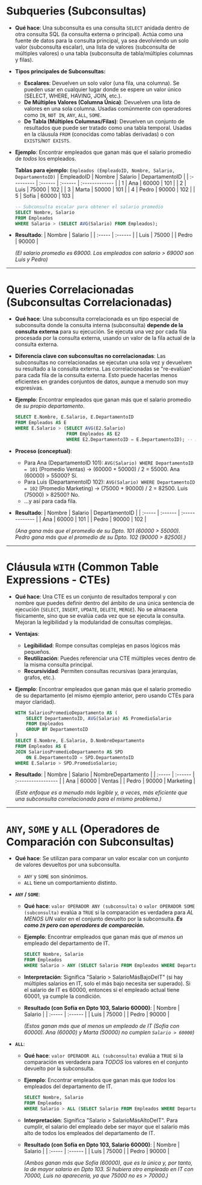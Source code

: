 # Subqueries (Subconsultas)

- **Qué hace**: Una subconsulta es una consulta `SELECT` anidada dentro de otra consulta SQL (la consulta externa o principal). Actúa como una fuente de datos para la consulta principal, ya sea devolviendo un solo valor (subconsulta escalar), una lista de valores (subconsulta de múltiples valores) o una tabla (subconsulta de tabla/múltiples columnas y filas).
    
- **Tipos principales de Subconsultas:**
    
    - **Escalares**: Devuelven un solo valor (una fila, una columna). Se pueden usar en cualquier lugar donde se espere un valor único (SELECT, WHERE, HAVING, JOIN, etc.).
    - **De Múltiples Valores (Columna Única)**: Devuelven una lista de valores en una sola columna. Usadas comúnmente con operadores como `IN`, `NOT IN`, `ANY`, `ALL`, `SOME`.
    - **De Tabla (Múltiples Columnas/Filas)**: Devuelven un conjunto de resultados que puede ser tratado como una tabla temporal. Usadas en la cláusula `FROM` (conocidas como tablas derivadas) o con `EXISTS`/`NOT EXISTS`.
- **Ejemplo**: Encontrar empleados que ganan más que el salario promedio de _todos_ los empleados.
    
    **Tablas para ejemplo:** `Empleados (EmpleadoID, Nombre, Salario, DepartamentoID)` 
    | EmpleadoID | Nombre | Salario | DepartamentoID | 
    | :--------- | :------ | :------ | :------------- | 
    | 1 | Ana | 60000 | 101 | 
    | 2 | Luis | 75000 | 102 | 
    | 3 | Marta | 50000 | 101 | 
    | 4 | Pedro | 90000 | 102 | 
    | 5 | Sofía | 60000 | 103 |

    ```sql
    -- Subconsulta escalar para obtener el salario promedio
    SELECT Nombre, Salario
    FROM Empleados
    WHERE Salario > (SELECT AVG(Salario) FROM Empleados);
    ```
    
- **Resultado**: 
  | Nombre | Salario | 
  | :----- | :------ | 
  | Luis | 75000 | 
  | Pedro | 90000 | 
  
  _(El salario promedio es 69000. Los empleados con salario > 69000 son Luis y Pedro)_
    
---
# Queries Correlacionadas (Subconsultas Correlacionadas)

- **Qué hace**: Una subconsulta correlacionada es un tipo especial de subconsulta donde la consulta interna (subconsulta) **depende de la consulta externa** para su ejecución. Se ejecuta una vez por cada fila procesada por la consulta externa, usando un valor de la fila actual de la consulta externa.
    
- **Diferencia clave con subconsultas no correlacionadas**: Las subconsultas no correlacionadas se ejecutan una sola vez y devuelven su resultado a la consulta externa. Las correlacionadas se "re-evalúan" para cada fila de la consulta externa. Esto puede hacerlas menos eficientes en grandes conjuntos de datos, aunque a menudo son muy expresivas.
    
- **Ejemplo**: Encontrar empleados que ganan más que el salario promedio de _su propio departamento_.
    ```sql
    SELECT E.Nombre, E.Salario, E.DepartamentoID
    FROM Empleados AS E
    WHERE E.Salario > (SELECT AVG(E2.Salario)
                       FROM Empleados AS E2
                       WHERE E2.DepartamentoID = E.DepartamentoID); -- Aquí reside la correlación
    ```
    
- **Proceso (conceptual)**:
    
    - Para Ana (DepartamentoID 101): `AVG(Salario) WHERE DepartamentoID = 101` (Promedio Ventas) -> (60000 + 50000) / 2 = 55000. Ana (60000) > 55000? Sí.
    - Para Luis (DepartamentoID 102): `AVG(Salario) WHERE DepartamentoID = 102` (Promedio Marketing) -> (75000 + 90000) / 2 = 82500. Luis (75000) > 82500? No.
    - ...y así para cada fila.
- **Resultado**: 
  | Nombre | Salario | DepartamentoID | 
  | :----- | :------ | :------------- | 
  | Ana | 60000 | 101 | 
  | Pedro | 90000 | 102 | 
  
  _(Ana gana más que el promedio de su Dpto. 101 (60000 > 55000). Pedro gana más que el promedio de su Dpto. 102 (90000 > 82500).)_
    
---
# Cláusula `WITH` (Common Table Expressions - CTEs)

- **Qué hace**: Una CTE es un conjunto de resultados temporal y con nombre que puedes definir dentro del ámbito de una única sentencia de ejecución (`SELECT`, `INSERT`, `UPDATE`, `DELETE`, `MERGE`). No se almacena físicamente, sino que se evalúa cada vez que se ejecuta la consulta. Mejoran la legibilidad y la modularidad de consultas complejas.
    
- **Ventajas**:
    - **Legibilidad**: Rompe consultas complejas en pasos lógicos más pequeños.
    - **Reutilización**: Puedes referenciar una CTE múltiples veces dentro de la misma consulta principal.
    - **Recursividad**: Permiten consultas recursivas (para jerarquías, grafos, etc.).
- **Ejemplo**: Encontrar empleados que ganan más que el salario promedio de su departamento (el mismo ejemplo anterior, pero usando CTEs para mayor claridad).
  
    ```sql
    WITH SalariosPromedioDepartamento AS (
        SELECT DepartamentoID, AVG(Salario) AS PromedioSalario
        FROM Empleados
        GROUP BY DepartamentoID
    )
    SELECT E.Nombre, E.Salario, D.NombreDepartamento
    FROM Empleados AS E
    JOIN SalariosPromedioDepartamento AS SPD
        ON E.DepartamentoID = SPD.DepartamentoID
    WHERE E.Salario > SPD.PromedioSalario;
    ```
    
- **Resultado**: 
  | Nombre | Salario | NombreDepartamento | 
  | :----- | :------ | :----------------- | 
  | Ana | 60000 | Ventas | 
  | Pedro | 90000 | Marketing | 
  
  _(Este enfoque es a menudo más legible y, a veces, más eficiente que una subconsulta correlacionada para el mismo problema.)_
    
---
# `ANY`, `SOME` y `ALL` (Operadores de Comparación con Subconsultas)

- **Qué hace**: Se utilizan para comparar un valor escalar con un conjunto de valores devueltos por una subconsulta.
    - `ANY` y `SOME` son sinónimos.
    - `ALL` tiene un comportamiento distinto.

- **`ANY` / `SOME`**:
    - **Qué hace**: `valor OPERADOR ANY (subconsulta)` o `valor OPERADOR SOME (subconsulta)` evalúa a `TRUE` si la comparación es verdadera para _AL MENOS UN_ valor en el conjunto devuelto por la subconsulta. ***Es como `IN` pero con operadores de comparación.***
    - **Ejemplo**: Encontrar empleados que ganan más que _al menos un_ empleado del departamento de IT.

        ```sql
        SELECT Nombre, Salario
        FROM Empleados
        WHERE Salario > ANY (SELECT Salario FROM Empleados WHERE DepartamentoID = 103);
        ```
        
    - **Interpretación**: Significa "Salario > SalarioMásBajoDeIT" (si hay múltiples salarios en IT, solo el más bajo necesita ser superado). Si el salario de IT es 60000, entonces si el empleado actual tiene 60001, ya cumple la condición.
    - **Resultado (con Sofía en Dpto 103, Salario 60000)**: 
      | Nombre | Salario | 
      | :----- | :------ | 
      | Luis | 75000 | 
      | Pedro | 90000 | 
      
      _(Estos ganan más que al menos un empleado de IT (Sofía con 60000). Ana (60000) y Marta (50000) no cumplen `Salario > 60000`)_
- **`ALL`**:
    - **Qué hace**: `valor OPERADOR ALL (subconsulta)` evalúa a `TRUE` si la comparación es verdadera para _TODOS_ los valores en el conjunto devuelto por la subconsulta.
    - **Ejemplo**: Encontrar empleados que ganan más que _todos_ los empleados del departamento de IT.
      
        ```sql
        SELECT Nombre, Salario
        FROM Empleados
        WHERE Salario > ALL (SELECT Salario FROM Empleados WHERE DepartamentoID = 103);
        ```
        
    - **Interpretación**: Significa "Salario > SalarioMásAltoDeIT". Para cumplir, el salario del empleado debe ser mayor que el salario más alto de todos los empleados del departamento de IT.
    - **Resultado (con Sofía en Dpto 103, Salario 60000)**: 
      | Nombre | Salario | 
      | :----- | :------ | 
      | Luis | 75000 | 
      | Pedro | 90000 | 
      
      _(Ambos ganan más que Sofía (60000), que es la única y, por tanto, la de mayor salario en Dpto 103. Si hubiera otro empleado en IT con 70000, Luis no aparecería, ya que 75000 no es > 70000.)_